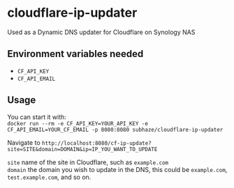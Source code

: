 # cloudflare-ip-updater
Used as a Dynamic DNS updater for Cloudflare on Synology NAS

## Environment variables needed

- `CF_API_KEY`
- `CF_API_EMAIL`

## Usage

You can start it with:<br>`docker run --rm -e CF_API_KEY=YOUR_API_KEY -e CF_API_EMAIL=YOUR_CF_EMAIL -p 8080:8080 subhaze/cloudflare-ip-updater`

Navigate to `http://localhost:8080/cf-ip-update?site=SITE&domain=DOMAIN&ip=IP_YOU_WANT_TO_UPDATE`

`site`   name of the site in Cloudflare, such as `example.com`<br>
`domain` the domain you wish to update in the DNS, this could be `example.com`, `test.example.com`, and so on.
